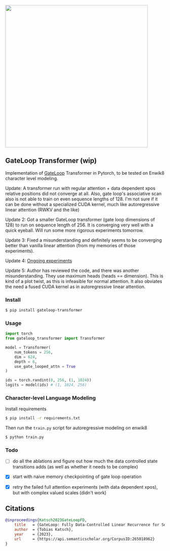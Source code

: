 <img src="./gateloop.png" width="450px"></img>

## GateLoop Transformer (wip)

Implementation of <a href="https://arxiv.org/abs/2311.01927">GateLoop</a> Transformer in Pytorch, to be tested on Enwik8 character level modeling.

Update: A transformer run with regular attention + data dependent xpos relative positions did not converge at all. Also, gate loop's associative scan also is not able to train on even sequence lengths of 128. I'm not sure if it can be done without a specialized CUDA kernel, much like autoregressive linear attention (RWKV and the like)

Update 2: Got a smaller GateLoop transformer (gate loop dimensions of 128) to run on sequence length of 256. It is converging very well with a quick eyeball. Will run some more rigorous experiments tomorrow.

Update 3: Fixed a misunderstanding and definitely seems to be converging better than vanilla linear attention (from my memories of those experiments).

Update 4: <a href="https://api.wandb.ai/links/lucidrains/ysbz84fn">Ongoing experiments</a>

Update 5: Author has reviewed the code, and there was another misunderstanding. They use maximum heads (heads == dimension). This is kind of a plot twist, as this is infeasible for normal attention. It also obviates the need a fused CUDA kernel as in autoregressive linear attention.

### Install

```bash
$ pip install gateloop-transformer
```

### Usage

```python
import torch
from gateloop_transformer import Transformer

model = Transformer(
    num_tokens = 256,
    dim = 624,
    depth = 6,
    use_gate_looped_attn = True
)

ids = torch.randint(0, 256, (1, 1024))
logits = model(ids) # (1, 1024, 256)
```

### Character-level Language Modeling

Install requirements

```bash
$ pip install -r requirements.txt
```

Then run the `train.py` script for autoregressive modeling on enwik8

```bash
$ python train.py
```

### Todo

- [ ] do all the ablations and figure out how much the data controlled state transitions adds (as well as whether it needs to be complex)

- [x] start with naive memory checkpointing of gate loop operation
- [x] retry the failed full attention experiments (with data dependent xpos), but with complex valued scales (didn't work)

## Citations

```bibtex
@inproceedings{Katsch2023GateLoopFD,
    title   = {GateLoop: Fully Data-Controlled Linear Recurrence for Sequence Modeling},
    author  = {Tobias Katsch},
    year    = {2023},
    url     = {https://api.semanticscholar.org/CorpusID:265018962}
}
```
